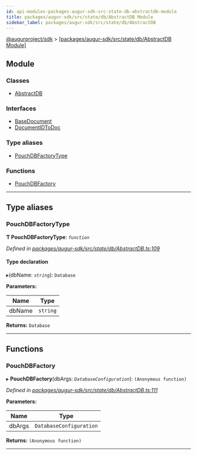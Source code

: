```yaml
---
id: api-modules-packages-augur-sdk-src-state-db-abstractdb-module
title: packages/augur-sdk/src/state/db/AbstractDB Module
sidebar_label: packages/augur-sdk/src/state/db/AbstractDB
---
```


[@augurproject/sdk](api-readme.md) > [[packages/augur-sdk/src/state/db/AbstractDB Module]](api-modules-packages-augur-sdk-src-state-db-abstractdb-module.md)

## Module

### Classes

* [AbstractDB](api-classes-packages-augur-sdk-src-state-db-abstractdb-abstractdb.md)

### Interfaces

* [BaseDocument](api-interfaces-packages-augur-sdk-src-state-db-abstractdb-basedocument.md)
* [DocumentIDToDoc](api-interfaces-packages-augur-sdk-src-state-db-abstractdb-documentidtodoc.md)

### Type aliases

* [PouchDBFactoryType](api-modules-packages-augur-sdk-src-state-db-abstractdb-module.md#pouchdbfactorytype)

### Functions

* [PouchDBFactory](api-modules-packages-augur-sdk-src-state-db-abstractdb-module.md#pouchdbfactory)

---

## Type aliases

<a id="pouchdbfactorytype"></a>

###  PouchDBFactoryType

**Ƭ PouchDBFactoryType**: *`function`*

*Defined in [packages/augur-sdk/src/state/db/AbstractDB.ts:109](https://github.com/AugurProject/augur/blob/0ea8996003/packages/augur-sdk/src/state/db/AbstractDB.ts#L109)*

#### Type declaration
▸(dbName: *`string`*): `Database`

**Parameters:**

| Name | Type |
| ------ | ------ |
| dbName | `string` |

**Returns:** `Database`

___

## Functions

<a id="pouchdbfactory"></a>

###  PouchDBFactory

▸ **PouchDBFactory**(dbArgs: *`DatabaseConfiguration`*): `(Anonymous function)`

*Defined in [packages/augur-sdk/src/state/db/AbstractDB.ts:111](https://github.com/AugurProject/augur/blob/0ea8996003/packages/augur-sdk/src/state/db/AbstractDB.ts#L111)*

**Parameters:**

| Name | Type |
| ------ | ------ |
| dbArgs | `DatabaseConfiguration` |

**Returns:** `(Anonymous function)`

___

